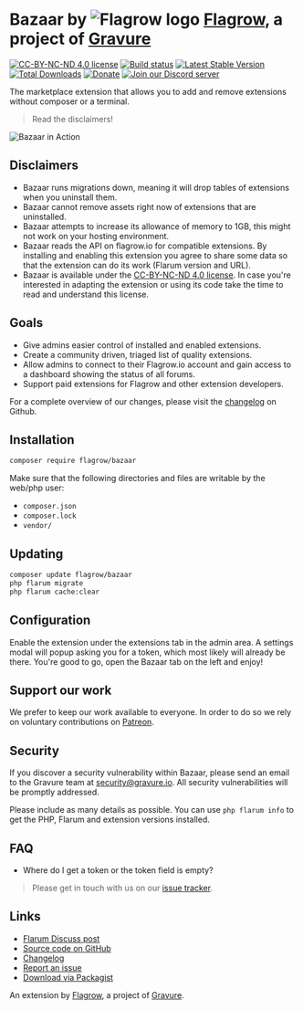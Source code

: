 # Bazaar by ![Flagrow logo](https://avatars0.githubusercontent.com/u/16413865?v=3&s=20) [Flagrow](https://discuss.flarum.org/d/1832-flagrow-extension-developer-group), a project of [Gravure](https://gravure.io/)

[![CC-BY-NC-ND 4.0 license](https://licensebuttons.net/l/by-nc-nd/4.0/88x31.png)](https://github.com/flagrow/bazaar/blob/master/LICENSE.md) [![Build status](https://travis-ci.org/flagrow/bazaar.svg?branch=master)](https://travis-ci.org/flagrow/bazaar) [![Latest Stable Version](https://img.shields.io/packagist/v/flagrow/bazaar.svg)](https://packagist.org/packages/flagrow/bazaar) [![Total Downloads](https://img.shields.io/packagist/dt/flagrow/bazaar.svg)](https://packagist.org/packages/flagrow/bazaar) [![Donate](https://img.shields.io/badge/patreon-support-yellow.svg)](https://www.patreon.com/flagrow) [![Join our Discord server](https://discordapp.com/api/guilds/240489109041315840/embed.png)](https://flagrow.io/join-discord)

The marketplace extension that allows you to add and remove extensions without composer or a terminal.

> Read the disclaimers!

![Bazaar in Action](https://discuss.hyn.me/assets/bazaar.gif)

## Disclaimers

- Bazaar runs migrations down, meaning it will drop tables of extensions when you uninstall them.
- Bazaar cannot remove assets right now of extensions that are uninstalled.
- Bazaar attempts to increase its allowance of memory to 1GB, this might not work on your hosting environment.
- Bazaar reads the API on flagrow.io for compatible extensions. By installing and enabling this extension you agree to share some data so that the extension can do its work (Flarum version and URL).
- Bazaar is available under the [CC-BY-NC-ND 4.0 license](https://github.com/flagrow/bazaar/blob/master/license.md). In case you're interested in adapting the extension or using its code take the time to read and understand this license.

## Goals

- Give admins easier control of installed and enabled extensions.
- Create a community driven, triaged list of quality extensions.
- Allow admins to connect to their Flagrow.io account and gain access to a dashboard showing the status of all forums.
- Support paid extensions for Flagrow and other extension developers.

For a complete overview of our changes, please visit the [changelog](https://github.com/flagrow/bazaar/blob/master/changelog.md) on Github.

## Installation

```bash
composer require flagrow/bazaar
```

Make sure that the following directories and files are writable by the web/php user:

- `composer.json`
- `composer.lock`
- `vendor/`

## Updating

```bash
composer update flagrow/bazaar
php flarum migrate
php flarum cache:clear
```

## Configuration

Enable the extension under the extensions tab in the admin area. A settings modal will popup asking you for a token, which most likely will already be there. You're good to go, open the Bazaar tab on the left and enjoy!

## Support our work

We prefer to keep our work available to everyone.
In order to do so we rely on voluntary contributions on [Patreon](https://www.patreon.com/flagrow).

## Security

If you discover a security vulnerability within Bazaar, please send an email to the Gravure team at security@gravure.io. All security vulnerabilities will be promptly addressed.

Please include as many details as possible. You can use `php flarum info` to get the PHP, Flarum and extension versions installed.

## FAQ

- Where do I get a token or the token field is empty?

> Please get in touch with us on our [issue tracker](https://github.com/flagrow/bazaar/issues).

## Links

- [Flarum Discuss post](https://discuss.flarum.org/d/5151-flagrow-bazaar-the-extension-marketplace)
- [Source code on GitHub](https://github.com/flagrow/bazaar)
- [Changelog](https://github.com/flagrow/bazaar/blob/master/CHANGELOG.md)
- [Report an issue](https://github.com/flagrow/bazaar/issues)
- [Download via Packagist](https://packagist.org/packages/flagrow/bazaar)

An extension by [Flagrow](https://flagrow.io/), a project of [Gravure](https://gravure.io/).
